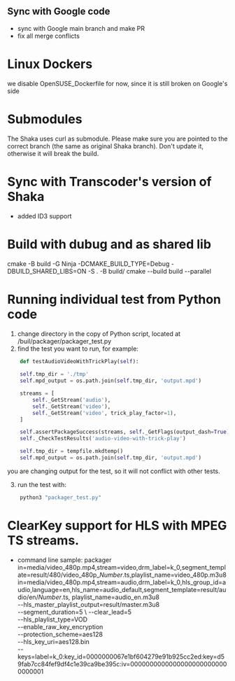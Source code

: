 ## Sync with Google code

- sync with Google main branch and make PR
- fix all merge conflicts

# Linux Dockers
we disable OpenSUSE_Dockerfile for now, since it is still broken on Google's side

# Submodules
 The Shaka uses curl as submodule. Please make sure you are pointed to the correct branch (the same as original Shaka branch). Don't update it, otherwise it will break the build.

# Sync with Transcoder's version of Shaka
 - added ID3 support

# Build with dubug and as shared lib

cmake -B build -G Ninja -DCMAKE_BUILD_TYPE=Debug -DBUILD_SHARED_LIBS=ON -S . -B build/
cmake --build build --parallel

# Running individual test from Python code

1. change directory in the copy of Python script, located at /buil/packager/packager_test.py
2. find the test you want to run, for example:
```python
    def testAudioVideoWithTrickPlay(self):
    
    self.tmp_dir = './tmp'
    self.mpd_output = os.path.join(self.tmp_dir, 'output.mpd')

    streams = [
        self._GetStream('audio'),
        self._GetStream('video'),
        self._GetStream('video', trick_play_factor=1),
    ]

    self.assertPackageSuccess(streams, self._GetFlags(output_dash=True))
    self._CheckTestResults('audio-video-with-trick-play')

    self.tmp_dir = tempfile.mkdtemp()
    self.mpd_output = os.path.join(self.tmp_dir, 'output.mpd')

```
you are changing output for the test, so it will not conflict with other tests.

3. run the test with:

```bash
    python3 "packager_test.py"
```

# ClearKey support for HLS with MPEG TS streams.
- command line sample:
packager \
    in=media/video_480p.mp4,stream=video,drm_label=k_0,segment_template=result/480/video_480p_$Number%05d$.ts,playlist_name=video_480p.m3u8 \
    in=media/video_480p.mp4,stream=audio,drm_label=k_0,hls_group_id=audio,language=en,hls_name=audio_default,segment_template=result/audio/en/$Number%05d$.ts, playlist_name=audio_en.m3u8 \
    --hls_master_playlist_output=result/master.m3u8 \
    --segment_duration=5 \ 
    --clear_lead=5 \
    --hls_playlist_type=VOD \
    --enable_raw_key_encryption \
    --protection_scheme=aes128 \
    --hls_key_uri=aes128.bin \
    --keys=label=k_0:key_id=0000000067e1bf604279e91b925cc2ed:key=d59fab7cc84fef9df4c1e39ca9be395c:iv=00000000000000000000000000000001

